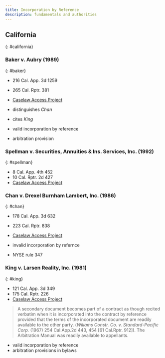 ```yaml
---
title: Incorporation by Reference
description: fundamentals and authorities
---
```


## California
{: #california}

### Baker v. Aubry (1989)
{: #baker}
- 216 Cal. App. 3d 1259
- 265 Cal. Rptr. 381
- [Caselaw Access Project](https://cite.case.law/cal-app-3d/216/1259/)

- distinguishes _Chan_
- cites _King_

- valid incorporation by reference
- arbitration provision

### Spellman v. Securities, Annuities & Ins. Services, Inc. (1992)
{: #spellman}
- 8 Cal. App. 4th 452
- 10 Cal. Rptr. 2d 427
- [Caselaw Access Project](https://cite.case.law/cal-app-4th/8/452/)

### Chan v. Drexel Burnham Lambert, Inc. (1986)
{: #chan}
- 178 Cal. App. 3d 632
- 223 Cal. Rptr. 838
- [Caselaw Access Project](https://cite.case.law/cal-app-3d/178/632/)

- invalid incorporation by refernce
- NYSE rule 347

### King v. Larsen Reality, Inc. (1981)
{: #king}
- 121 Cal. App. 3d 349
- 175 Cal. Rptr. 226
- [Caselaw Access Project](https://cite.case.law/cal-app-3d/121/349/)

> A secondary document becomes part of a contract as though recited verbatim when it is incorporated into the contract by reference provided that the terms of the incorporated document are readily available to the other party. (_Wiliams Constr. Co. v. Standard-Pacific Corp._ (1967) 254 Cal.App.2d 443, 454 [61 Cal.Rptr. 912]). The Arbitration Manual was readily available to appellants.

- valid incorporation by reference
- arbitration provisions in bylaws
